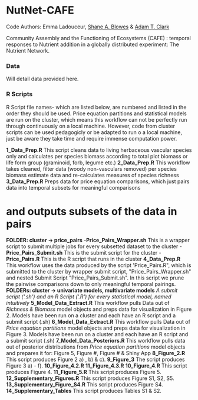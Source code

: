 # NutNet-CAFE

Code Authors: Emma Ladouceur, [Shane A. Blowes](https://github.com/sablowes) & [Adam T. Clark](https://github.com/adamtclark)
 
Community Assembly and the Functioning of Ecosystems (CAFE) : temporal responses to Nutrient addition in a globally distributed experiment: The Nutrient Network.

### Data
Will detail data provided here.

### **R Scripts** 
R Script file names- which are listed below, are numbered and listed in the order they should be used. Price equation partitions and statistical models are run on the cluster, which means this workflow can not be perfectly run through continuously on a local machine. However, code from cluster scripts can be used pedagogicly or be adapted to run o a local machine, just be aware they take time and require immense computation power.

**1_Data_Prep.R** This script cleans data to living herbaceous vascular species only and calculates per species biomass according to total plot biomass or life form group (graminoid, forb, legume etc.)
**2_Data_Prep.R** This workflow takes cleaned, filter data (woody non-vasculars removed) per species biomass estimate data and re-calculates measures of species richness
**3_Data_Prep.R** Preps data for price equation comparisons, which just pairs data into temporal subsets for meaningful comparisons
# and outputs subsets of the data in pairs
**FOLDER: cluster -> price_pairs**
-**Price_Pairs_Wrapper.sh** This is a wrapper script to submit multiple jobs for every subsetted dataset to the cluster
-**Price_Pairs_Submit.sh** This is the submit script for the cluster
-**Price_Pairs.R** This is the R script that runs in the cluster
**4_Data_Prep.R** This workflow uses the data produced by the script 'Price_Pairs.R", which is submitted to the cluster by wrapper submit script, "Price_Pairs_Wrapper.sh" and nested Submit Script "Price_Pairs_Submit.sh". In this script we prune the pairwise comparisons down to only meaningful temporal pairings.
**FOLDERs: cluster -> univariate models, multivariate models**
*A submit script ('.sh') and an R Script ('.R') for every statistical model, named intuitively*
**5_Model_Data_Extract.R** This workflow pulls Data out of *Richness & Biomass* model objects and preps data for visualization in Figure 2. Models have been run on a cluster and each have an R script and a submit script (.sh)
**6_Model_Data_Extract.R** This workflow pulls Data out of *Price equation partitions* model objects and preps data for visualization in Figure 3. Models have been run on a cluster and each have an R script and a submit script (.sh)
**7_Model_Data_Posteriors.R** This workflow pulls data out of posterior  distributions from *Price equation partitions* model objects and prepares it for: Figure 5, Figure #, Figure # & Shiny App
**8_Figure_2.R** This script produces Figure 2 a) , b) & c).
**9_Figure_3**  The script produces Figure 3 a) - f).
**10_Figure_4.2.R**
**11_Figure_4.3.R**
**10_Figure_4.R** This script produces Figure 4.
**11_Figure_5.R** This script produces Figure 5.
**12_Supplementary_Figures.R** This script produces Figure S1, S2, S5.
**13_Supplementary_Figure_S4.R** This script produces Figure S4.
**14_Supplementary_Tables** This script produces Tables S1 & S2.







